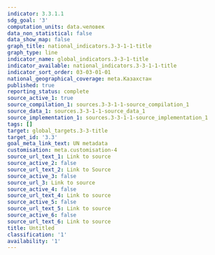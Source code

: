 ```yaml
---
indicator: 3.3.1.1
sdg_goal: '3'
computation_units: data.человек
data_non_statistical: false
data_show_map: false
graph_title: national_indicators.3-3-1-1-title
graph_type: line
indicator_name: global_indicators.3-3-1-title
indicator_available: national_indicators.3-3-1-1-title
indicator_sort_order: 03-03-01-01
national_geographical_coverage: meta.Казахстан
published: true
reporting_status: complete
source_active_1: true
source_compilation_1: sources.3-3-1-1-source_compilation_1
source_data_1: sources.3-3-1-1-source_data_1
source_implementation_1: sources.3-3-1-1-source_implementation_1
tags: []
target: global_targets.3-3-title
target_id: '3.3'
goal_meta_link_text: UN metadata
customisation: meta.customisation-4
source_url_text_1: Link to source
source_active_2: false
source_url_text_2: Link to Source
source_active_3: false
source_url_3: Link to source
source_active_4: false
source_url_text_4: Link to source
source_active_5: false
source_url_text_5: Link to source
source_active_6: false
source_url_text_6: Link to source
title: Untitled
classification: '1'
availability: '1'
---
```

